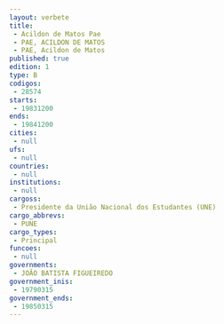```yaml
---
layout: verbete
title:
 - Acildon de Matos Pae
 - PAE, ACILDON DE MATOS
 - PAE, Acildon de Matos
published: true
edition: 1  
type: B
codigos: 
 - 28574
starts: 
 - 19831200
ends: 
 - 19841200
cities: 
 - null 
ufs: 
 - null 
countries: 
 - null 
institutions: 
 - null 
cargoss: 
 - Presidente da União Nacional dos Estudantes (UNE)
cargo_abbrevs: 
 - PUNE
cargo_types: 
 - Principal
funcoes: 
 - null 
governments: 
 - JOÃO BATISTA FIGUEIREDO
government_inis: 
 - 19790315
government_ends: 
 - 19850315
---
```


